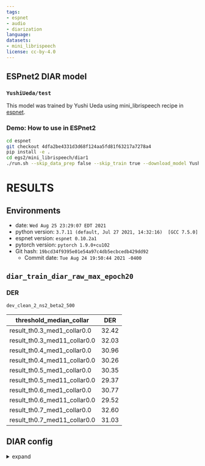 ```yaml
---
tags:
- espnet
- audio
- diarization
language: 
datasets:
- mini_librispeech
license: cc-by-4.0
---
```


## ESPnet2 DIAR model 

### `YushiUeda/test`

This model was trained by Yushi Ueda using mini_librispeech recipe in [espnet](https://github.com/espnet/espnet/).

### Demo: How to use in ESPnet2

```bash
cd espnet
git checkout 4dfa2be4331d3d68f124aa5fd81f63217a7278a4
pip install -e .
cd egs2/mini_librispeech/diar1
./run.sh --skip_data_prep false --skip_train true --download_model YushiUeda/test
```

<!-- Generated by scripts/utils/show_diar_result.sh -->
# RESULTS
## Environments
- date: `Wed Aug 25 23:29:07 EDT 2021`
- python version: `3.7.11 (default, Jul 27 2021, 14:32:16)  [GCC 7.5.0]`
- espnet version: `espnet 0.10.2a1`
- pytorch version: `pytorch 1.9.0+cu102`
- Git hash: `19bcd34f9395e01e54a97c4db5ecbcedb429dd92`
  - Commit date: `Tue Aug 24 19:50:44 2021 -0400`

## `diar_train_diar_raw_max_epoch20`
### DER
`dev_clean_2_ns2_beta2_500`

|threshold_median_collar|DER|
|---|---|
|result_th0.3_med1_collar0.0|32.42|
|result_th0.3_med11_collar0.0|32.03|
|result_th0.4_med1_collar0.0|30.96|
|result_th0.4_med11_collar0.0|30.26|
|result_th0.5_med1_collar0.0|30.35|
|result_th0.5_med11_collar0.0|29.37|
|result_th0.6_med1_collar0.0|30.77|
|result_th0.6_med11_collar0.0|29.52|
|result_th0.7_med1_collar0.0|32.60|
|result_th0.7_med11_collar0.0|31.03|

## DIAR config

<details><summary>expand</summary>

```
config: conf/train_diar.yaml
print_config: false
log_level: INFO
dry_run: false
iterator_type: chunk
output_dir: exp/diar_train_diar_raw_max_epoch20
ngpu: 1
seed: 0
num_workers: 1
num_att_plot: 3
dist_backend: nccl
dist_init_method: env://
dist_world_size: null
dist_rank: null
local_rank: 0
dist_master_addr: null
dist_master_port: null
dist_launcher: null
multiprocessing_distributed: false
unused_parameters: false
sharded_ddp: false
cudnn_enabled: true
cudnn_benchmark: false
cudnn_deterministic: true
collect_stats: false
write_collected_feats: false
max_epoch: 20
patience: 3
val_scheduler_criterion:
- valid
- loss
early_stopping_criterion:
- valid
- loss
- min
best_model_criterion:
-   - valid
    - acc
    - max
keep_nbest_models: 3
grad_clip: 5
grad_clip_type: 2.0
grad_noise: false
accum_grad: 2
no_forward_run: false
resume: true
train_dtype: float32
use_amp: false
log_interval: null
use_tensorboard: true
use_wandb: false
wandb_project: null
wandb_id: null
wandb_entity: null
wandb_name: null
wandb_model_log_interval: -1
detect_anomaly: false
pretrain_path: null
init_param: []
ignore_init_mismatch: false
freeze_param: []
num_iters_per_epoch: null
batch_size: 16
valid_batch_size: null
batch_bins: 1000000
valid_batch_bins: null
train_shape_file:
- exp/diar_stats_8k/train/speech_shape
- exp/diar_stats_8k/train/spk_labels_shape
valid_shape_file:
- exp/diar_stats_8k/valid/speech_shape
- exp/diar_stats_8k/valid/spk_labels_shape
batch_type: folded
valid_batch_type: null
fold_length:
- 80000
- 800
sort_in_batch: descending
sort_batch: descending
multiple_iterator: false
chunk_length: 200000
chunk_shift_ratio: 0.5
num_cache_chunks: 64
train_data_path_and_name_and_type:
-   - dump/raw/simu/data/train_clean_5_ns2_beta2_500/wav.scp
    - speech
    - sound
-   - dump/raw/simu/data/train_clean_5_ns2_beta2_500/espnet_rttm
    - spk_labels
    - rttm
valid_data_path_and_name_and_type:
-   - dump/raw/simu/data/dev_clean_2_ns2_beta2_500/wav.scp
    - speech
    - sound
-   - dump/raw/simu/data/dev_clean_2_ns2_beta2_500/espnet_rttm
    - spk_labels
    - rttm
allow_variable_data_keys: false
max_cache_size: 0.0
max_cache_fd: 32
valid_max_cache_size: null
optim: adam
optim_conf:
    lr: 0.01
scheduler: noamlr
scheduler_conf:
    warmup_steps: 1000
num_spk: 2
init: xavier_uniform
input_size: null
model_conf:
    loss_type: pit
use_preprocessor: true
frontend: default
frontend_conf:
    fs: 8k
    hop_length: 128
normalize: global_mvn
normalize_conf:
    stats_file: exp/diar_stats_8k/train/feats_stats.npz
encoder: transformer
encoder_conf:
    input_layer: linear
    num_blocks: 2
    linear_units: 512
    dropout_rate: 0.1
    output_size: 256
    attention_heads: 4
    attention_dropout_rate: 0.0
decoder: linear
decoder_conf: {}
label_aggregator: label_aggregator
label_aggregator_conf: {}
required:
- output_dir
version: 0.10.2a1
distributed: false
```

</details>


